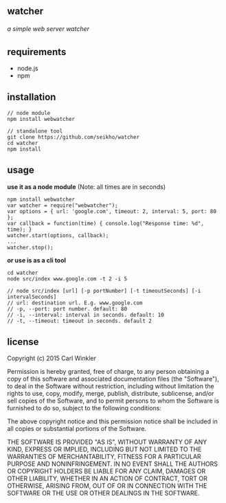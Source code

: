 ## watcher
###### a simple web server watcher

## requirements
* node.js
* npm

## installation
    // node module
	npm install webwatcher

	// standalone tool
	git clone https://github.com/seikho/watcher
	cd watcher
	npm install

## usage
**use it as a node module** (Note: all times are in seconds)

    npm install webwatcher
    var watcher = require("webwatcher");
    var options = { url: 'google.com', timeout: 2, interval: 5, port: 80 };
    var callback = function(time) { console.log("Response time: %d", time); }
    watcher.start(options, callback);
	...
	watcher.stop();

   

**or use is as a cli tool**
	
    cd watcher
    node src/index www.google.com -t 2 -i 5
    
    // node src/index [url] [-p portNumber] [-t timeoutSeconds] [-i intervalSeconds]
    // url: destination url. E.g. www.google.com  
    // -p, --port: port number. default: 80  
    // -i, --interval: interval in seconds. default: 10  
    // -t, --timeout: timeout in seconds. default 2

## license

Copyright (c) 2015 Carl Winkler

Permission is hereby granted, free of charge, to any person obtaining a copy
of this software and associated documentation files (the "Software"), to deal
in the Software without restriction, including without limitation the rights
to use, copy, modify, merge, publish, distribute, sublicense, and/or sell
copies of the Software, and to permit persons to whom the Software is
furnished to do so, subject to the following conditions:

The above copyright notice and this permission notice shall be included in
all copies or substantial portions of the Software.

THE SOFTWARE IS PROVIDED "AS IS", WITHOUT WARRANTY OF ANY KIND, EXPRESS OR
IMPLIED, INCLUDING BUT NOT LIMITED TO THE WARRANTIES OF MERCHANTABILITY,
FITNESS FOR A PARTICULAR PURPOSE AND NONINFRINGEMENT. IN NO EVENT SHALL THE
AUTHORS OR COPYRIGHT HOLDERS BE LIABLE FOR ANY CLAIM, DAMAGES OR OTHER
LIABILITY, WHETHER IN AN ACTION OF CONTRACT, TORT OR OTHERWISE, ARISING FROM,
OUT OF OR IN CONNECTION WITH THE SOFTWARE OR THE USE OR OTHER DEALINGS IN
THE SOFTWARE.
